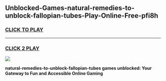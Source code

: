 
## Unblocked-Games-natural-remedies-to-unblock-fallopian-tubes-Play-Online-Free-pfi8h
<h3>
<a href="https://premium76.site?title=natural-remedies-to-unblock-fallopian-tubes&ref=26A">CLICK TO PLAY</a></h3>
<hr>

<h3>
<a href="https://premium76.site?title=natural-remedies-to-unblock-fallopian-tubes&ref=26A">CLICK 2 PLAY</a>
  
</h3>

<a href="https://premium76.site?title=natural-remedies-to-unblock-fallopian-tubes&ref=26A"><img src="https://clearcache.store/games.png"></a>


**natural-remedies-to-unblock-fallopian-tubes games unblocked: Your Gateway to Fun and Accessible Online Gaming**
